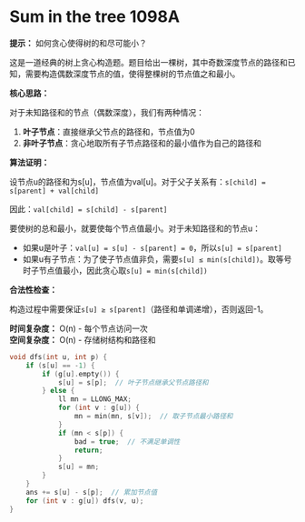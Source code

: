 # Sum in the tree 1098A

**提示：** 如何贪心使得树的和尽可能小？

这是一道经典的树上贪心构造题。题目给出一棵树，其中奇数深度节点的路径和已知，需要构造偶数深度节点的值，使得整棵树的节点值之和最小。

**核心思路：**

对于未知路径和的节点（偶数深度），我们有两种情况：
1. **叶子节点**：直接继承父节点的路径和，节点值为0
2. **非叶子节点**：贪心地取所有子节点路径和的最小值作为自己的路径和

**算法证明：**

设节点u的路径和为s[u]，节点值为val[u]。对于父子关系有：`s[child] = s[parent] + val[child]`

因此：`val[child] = s[child] - s[parent]`

要使树的总和最小，就要使每个节点值最小。对于未知路径和的节点u：
- 如果u是叶子：`val[u] = s[u] - s[parent] = 0`，所以`s[u] = s[parent]`
- 如果u有子节点：为了使子节点值非负，需要`s[u] ≤ min(s[child])`。取等号时子节点值最小，因此贪心取`s[u] = min(s[child])`

**合法性检查：**

构造过程中需要保证`s[u] ≥ s[parent]`（路径和单调递增），否则返回-1。

**时间复杂度：** O(n) - 每个节点访问一次  
**空间复杂度：** O(n) - 存储树结构和路径和

```cpp
void dfs(int u, int p) {
    if (s[u] == -1) {
        if (g[u].empty()) {
            s[u] = s[p];  // 叶子节点继承父节点路径和
        } else {
            ll mn = LLONG_MAX;
            for (int v : g[u]) {
                mn = min(mn, s[v]);  // 取子节点最小路径和
            }
            if (mn < s[p]) {
                bad = true;  // 不满足单调性
                return;
            }
            s[u] = mn;
        }
    }
    ans += s[u] - s[p];  // 累加节点值
    for (int v : g[u]) dfs(v, u);
}
```